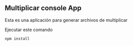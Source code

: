 ## Multiplicar console App
Esta es una aplicación para generar archivos de multiplicar 

Ejecutar este comando 
```
npm install
```
